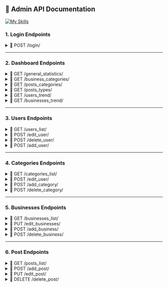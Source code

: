 ## 📖 Admin API Documentation 

[![My Skills](https://skillicons.dev/icons?i=python,fastapi,docker)](https://skillicons.dev) 

### 1. Login Endpoints 
<details>
<summary> 📌 POST /login/ </summary>

### Login Endpoint 
* User login page 

> Request body: 
```json
{
  "login": "fjuraev",
  "password": "Ewing0605"
}
```

> Response (200): 
```json
{
 "user_id": 233
 "user_name": "Firuz Juraev"
}
```
</details>
 
--- 

### 2. Dashboard Endpoints 
<details>
<summary> 📌 GET /general_statistics/ </summary>

### General Statistics Endpoint 

> Response (200): 
```json
{
 "n_active_users": 1230, 
 "n_active_businesses": 89, 
 "n_new_businesses": 3, 
 "n_posts": 125,
 "n_post_comments": 200,
 "n_business_comments": 56  
}
```
</details>


<details>
<summary> 📌 GET /business_categories/ </summary>

### Business Categories Endpoint 

> Response (200): 
```json
{
   "Visa & Law": 25,
   "Money Transfer": 12, 
}
```
</details>



<details>
<summary> 📌 GET /posts_categories/ </summary>

### Posts Categories Endpoint 

> Response (200): 
```json
{
   "Visa & Law": 63,
   "Money Transfer": 25, 
}
```
</details>



<details>
<summary> 📌 GET /posts_types/ </summary>

### Posts Types Endpoint 

> Response (200): 
```json
{
   "News": 100,
   "Articles": 25, 
}
```
</details>



<details>
<summary> 📌 GET /users_trend/ </summary>

### Users Trend Endpoint 

> Response (200): 
```json
{
   "August": 23,
   "July": 26,
   "June": 30,
   "May": 36,
   "April": 21,
   "March": 25, 
}
```
</details>



<details>
<summary> 📌 GET /businesses_trend/ </summary>

### Businesses Trend Endpoint 

> Response (200): 
```json
{
   "August": 23,
   "July": 26,
   "June": 30,
   "May": 36,
   "April": 21,
   "March": 25, 
}
```
</details>


--- 
### 3. Users Endpoints  

<details>
<summary> 📌 GET /users_list/ </summary>

### Users List Endpoint 

> Response (200): 
```json
{
   "1": {
          "user_id": 1,
          "user_name": Firuz Juraev,
          "user_status": True,
          "n_comments": 12  
        }, 
   "3": {
          "user_id": 3,
          "user_name": Umid  Juraev,
          "user_status": True,
          "n_comments": 12    
        } 
}
```
</details>


<details>
<summary> 📌 POST /edit_user/ </summary>

### Edit User Endpoint 

> Request body: 
```json
{
  "user_id": 23,
  "status": False,
  "block": True,
  "role": 1   
}
```


> Response (200): 
```json
{
   "message": Successfully edited! 
}
```
</details>



<details>
<summary> 📌 POST /delete_user/ </summary>

### Delete User Endpoint 

> Request body: 
```json
{
  "user_id": 23
}
```


> Response (200): 
```json
{
   "message": Successfully deleted! 
}
```
</details>



<details>
<summary> 📌 POST /add_user/ </summary>

### Delete User Endpoint 

> Request body: 
```json
{
  "user_name": "Firuz Juraev",
  "user_email": "example@gmail.com",
  "user_role": 3, 
  "user_phone": "+821042989697",
  "user_location": "Uzbekistan",
  "user_login": "fjuraev",
  "user_password": "Ewing@0001"
}
```


> Response (200): 
```json
{
   "message": Successfully added! 
}
```
</details>


--- 
### 4. Categories Endpoints  

<details>
<summary> 📌 GET /categories_list/ </summary>

### Categories List Endpoint 

> Response (200): 
```json
{
   "1": {
          "id": 5,
          "category_name_en": "Halal Kitchen and Shop",
          "category_name_uz": "Halol oshxona va do‘kon",
          "description_en": "Offering freshly prepared halal meals and a variety of certified halal grocery products.",
          "description_uz": "Yangi tayyorlangan halol taomlar va sertifikatlangan halol oziq-ovqat mahsulotlari taklifi.",
          "comments_count": 0
  },
}
```
</details>



<details>
<summary> 📌 POST /edit_user/ </summary>

### Edit User Endpoint 

> Request body: 
```json
{
  "category_id": 1,
  "category_name_en": "Visas & Laws",
  "category_name_uz": "Vizalar & Qonunlar"
  "status": False   
}
```


> Response (200): 
```json
{
   "message": Successfully edited! 
}
```
</details> 



<details>
<summary> 📌 POST /add_category/ </summary>

### Edit User Endpoint 

> Request body: 
```json
{
  "category_name_en": "Visas & Laws",
  "category_name_uz": "Vizalar & Qonunlar", 
  "description_en": "blabla", 
  "description_uz": "blabla"   
}
```


> Response (200): 
```json
{
   "message": Successfully added! 
}
```
</details> 

<details>
<summary> 📌 POST /delete_category/ </summary>

### Delete Category Endpoint 

> Request body: 
```json
{
  "Category_id": 23
}
```


> Response (200): 
```json
{
   "message": Successfully deleted! 
}
```
</details>


--- 
### 5. Businesses Endpoints  

<details>
<summary> 📌 GET /businesses_list/ </summary>

### Businesses List Endpoint 

> Response (200): 
```json
{
    {
    "id": 3,
    "name": "B",
    "short_info_en": "Authentic Korean halal dishes made with care, offering home-style meals prepared by Gim Soensaeng. A taste of Korea with full halal compliance.",
    "short_info_uz": "Gim Soensaeng tomonidan tayyorlangan halol va uy uslubidagi koreys taomlari. Halollik talablariga to‘liq javob beruvchi Koreya ta’mi.",
    "category_name_en": null,
    "category_name_uz": null,
    "manager_name": "Kimsanboy",
    "Joined_date": "2025-08-05T08:05:20.244000"
  }
}
```
</details>
<details>
<summary> 📌 PUT /edit_businesses/ </summary>
### Edit Business Endpoint 

> Request body: 
```json

 {
  "business_id": 3,
  "name": "Plov",
  "short_info_en": "Authentic Korean halal dishes made with care, offering home-style meals prepared by Gim Soensaeng. A taste of Korea with full halal compliance.",
  "short_info_uz": "Gim Soensaeng tomonidan tayyorlangan halol va uy uslubidagi koreys taomlari. Halollik talablariga to‘liq javob beruvchi Koreya ta’mi.",
  "manager_id": 3,
  "category_id": 5
}

```


> Response (200): 
```json
{
   "message": Successfully edited! 
}
```
</details> 



<details>
<summary> 📌 POST /add_business/ </summary>

### Add Business Endpoint 

> Request body: 
```json
{
  "name": "Plov",
  "short_info_en": "Authentic Korean halal dishes made with care, offering home-style meals prepared by Gim Soensaeng. A taste of Korea with full halal compliance.",
  "short_info_uz": "Gim Soensaeng tomonidan tayyorlangan halol va uy uslubidagi koreys taomlari. Halollik talablariga to‘liq javob beruvchi Koreya ta’mi.",
  "full_info_en": "Experience the warmth of traditional Korean home cooking with a halal twist. At Gim Soensaeng’s Halal Korean Restaurant, we specialize in authentic, freshly prepared dishes that follow halal dietary standards while preserving the rich flavors of Korea.
Our meals are lovingly made using high-quality ingredients, carefully sourced to ensure both authenticity and halal compliance. From classic dishes like bibimbap, bulgogi, and kimchi stew to unique home-style specialties, each plate offers a genuine taste of Korean culture.
Whether you are a local, a traveler, or part of the Muslim community seeking delicious halal options, our restaurant welcomes everyone looking for wholesome, comforting Korean food.
Highlights:
100% halal-certified ingredients
Traditional Korean home-cooked recipes
Cozy, family-friendly atmosphere
Vegetarian options available
Friendly service with a personal touch
Come and enjoy the true essence of Korea — prepared with heart, served with respect.",
  "full_info_uz": "Halollik talablariga mos, an’anaviy koreys uy taomlarining iliqligini his eting. Gim Soensaeng’ning Halol Koreys Restorani sizga Koreya taomlarini asl ta’mi bilan, halol qoidalariga rioya qilgan holda taqdim etadi.
Taomlarimiz sevgi bilan, yuqori sifatli va halol ekanligiga ishonch hosil qilingan mahsulotlardan tayyorlanadi. Bibimbap, bulgogi, kimchi sho‘rva kabi klassik koreys taomlaridan tortib, noyob uy sharoitida tayyorlangan maxsus retseptlargacha — har bir taomda koreys madaniyatining haqiqiy ta’mini topasiz.
Agar siz mahalliy bo‘lsangiz, sayohatchi yoki halol ovqat izlayotgan musulmon bo‘lsangiz – barchangizni bu mazali va qulay muhitdagi restoranimizda kutib qolamiz.
Afzalliklarimiz:
100% halol sertifikatlangan mahsulotlar
An’anaviy koreys uy retseptlari
Iliq va oilaviy muhit
Vegetarianga mos variantlar mavjud
Samimiy va e’tiborli xizmat
Koreya taomlarining asl mohiyatini his eting — qalbdan tayyorlangan, hurmat bilan taqdim etiladi.",
  "location": "Республика Корея, Seoul, Yongsan District, Itaewon-dong, 34-19",
  "phone": "+82-2132-2246",
  "email": "koreada-halal4@gmail.com",
  "logo_link": "[string](https://encrypted-tbn0.gstatic.com/images?q=tbn:ANd9GcQuuDzgLmGrDbSADW1-t1MF-Rril9XWHOanhA&s)",
  "background_image_link": "[string](https://cdn.prod.website-files.com/5ec561ed25beadc20eb206da/5ede8343f7025523a6e9432e_header19_600x900.jpg)",
  "category_id": 5,
  "manager_id": 2
}
```


> Response (200): 
```json
{
   "message": Successfully added! 
}
```
</details> 

<details>
<summary> 📌 POST /delete_business/ </summary>

### Delete Business Endpoint 

> Request body: 
```json
{
  "business_id": 3
}
```


> Response (200): 
```json
{
   "message": Successfully deleted! 
}
```
</details>


--- 
### 6. Post Endpoints  

<details>
<summary> 📌 GET /posts_list/ </summary>

### Posts List Endpoint 

> Response (200): 
```json
{
   {
    "id": 7,
    "title_en": "Opening Your First Korean Bank Account",
    "title_uz": "Koreyada birinchi bank hisobingizni ochish",
    "content_uz": "Xorijiy rezident sifatida Koreyada bank hisobini ochish bo‘yicha bosqichma-bosqich qo‘llanma.",
    "content_en": "Step-by-step guide to opening a bank account in Korea as a foreign resident.",
    "author": "string",
    "post_date": "2025-08-19T11:48:43.264756",
    "post_type": "news"
  }
}
```
</details>
<details>
<summary> 📌 POST /add_post/ </summary>
### Add Post Endpoint 


> Request body: 
```json

 {
  "title_en": "A New Way to Explore Ethical Shopping",
  "title_uz": "Etik Savdo Bozori Tomon Yangi Qadam",
  "content_en": "The demand for halal products has grown rapidly in recent years. "Halal and Shop" is more than just a marketplace – it is a lifestyle choice. Shoppers today seek products that align with their values, including ethical sourcing, cleanliness, and religious compliance.
Halal-certified items include food, cosmetics, clothing, and even finance. This growing interest reflects not only religious needs but also a broader shift toward healthier and more transparent consumption. Many non-Muslim consumers also choose halal products for their quality and hygiene standards.
Online halal marketplaces are making it easier than ever to discover, review, and buy halal-certified products from anywhere in the world. With the power of digital tools, “Halal and Shop” connects customers to trustworthy brands and local producers. It’s not just about shopping – it’s about conscious living.",
  "content_uz": "So‘nggi yillarda halol mahsulotlarga bo‘lgan talab keskin oshdi. “Halol va Xarid” nafaqat bozor maydonchasi, balki turmush tarzini aks ettiruvchi konsepsiyadir. Bugungi xaridorlar o‘z e’tiqodlari va qadriyatlariga mos mahsulotlarni izlayapti – bu esa etik ishlab chiqarish, poklik va diniy talablar bilan uyg‘unlikda bo‘lgan mahsulotlarni anglatadi.
Halol sertifikatiga ega mahsulotlar faqat oziq-ovqat bilan cheklanmaydi – kosmetika, kiyim-kechak, hatto moliyaviy xizmatlar ham bu ro‘yxatga kiradi. Bu nafaqat diniy talablarni qondiradi, balki sog‘lom va shaffof iste’mol madaniyatiga bo‘lgan umumiy ehtiyojni ham ifodalaydi. Ko‘plab musulmon bo‘lmagan xaridorlar ham halol mahsulotlarni sifat va gigiyena mezonlari tufayli tanlaydilar.
Onlayn halol bozorlar orqali endi halol mahsulotlarni istalgan joydan topish, ularni solishtirish va xarid qilish osonlashdi. “Halol va Xarid” loyihasi ishonchli brendlar va mahalliy ishlab chiqaruvchilarni xaridorlar bilan bog‘lab beradi. Bu shunchaki xarid emas – bu ongli hayot tarzidir.",
  "author_id": 2,
  "post_type_id": 1,
  "category_id": 5,
  "post_header_image_link": "[string](https://hometownrealty.co.kr/wp-content/uploads/2023/11/bank-account.jpg)",
  "post_image_id": 1
}

```


> Response (200): 
```json
{
   "message": Successfully edited! 
}
```
</details>
<details>
<summary> 📌 PUT /edit_post/ </summary>
### Edit Post Endpoint 

> Request body: 
```json

 {
  "post_id": 3,
  "title_en": "A New Way to Explore Ethical Shopping",
  "title_uz": "Etik Savdo Bozori Tomon Yangi Qadam",
  "content_en": "The demand for halal products has grown rapidly in recent years. "Halal and Shop" is more than just a marketplace – it is a lifestyle choice. Shoppers today seek products that align with their values, including ethical sourcing, cleanliness, and religious compliance.
Halal-certified items include food, cosmetics, clothing, and even finance. This growing interest reflects not only religious needs but also a broader shift toward healthier and more transparent consumption. Many non-Muslim consumers also choose halal products for their quality and hygiene standards.
Online halal marketplaces are making it easier than ever to discover, review, and buy halal-certified products from anywhere in the world. With the power of digital tools, “Halal and Shop” connects customers to trustworthy brands and local producers. It’s not just about shopping – it’s about conscious living.",
  "content_uz": "So‘nggi yillarda halol mahsulotlarga bo‘lgan talab keskin oshdi. “Halol va Xarid” nafaqat bozor maydonchasi, balki turmush tarzini aks ettiruvchi konsepsiyadir. Bugungi xaridorlar o‘z e’tiqodlari va qadriyatlariga mos mahsulotlarni izlayapti – bu esa etik ishlab chiqarish, poklik va diniy talablar bilan uyg‘unlikda bo‘lgan mahsulotlarni anglatadi.
Halol sertifikatiga ega mahsulotlar faqat oziq-ovqat bilan cheklanmaydi – kosmetika, kiyim-kechak, hatto moliyaviy xizmatlar ham bu ro‘yxatga kiradi. Bu nafaqat diniy talablarni qondiradi, balki sog‘lom va shaffof iste’mol madaniyatiga bo‘lgan umumiy ehtiyojni ham ifodalaydi. Ko‘plab musulmon bo‘lmagan xaridorlar ham halol mahsulotlarni sifat va gigiyena mezonlari tufayli tanlaydilar.
Onlayn halol bozorlar orqali endi halol mahsulotlarni istalgan joydan topish, ularni solishtirish va xarid qilish osonlashdi. “Halol va Xarid” loyihasi ishonchli brendlar va mahalliy ishlab chiqaruvchilarni xaridorlar bilan bog‘lab beradi. Bu shunchaki xarid emas – bu ongli hayot tarzidir.",
  "author_id": 2,
  "post_type_id": 2,
  "category_id": 5,
  "post_header_image_link": "[string](https://www.korvia.com/wp-content/uploads/2017/03/Background-of-mobile-with-icons.png)",
  "post_image_id": 1
}

```

> Response (200): 
```json
{
   "message": Successfully edited! 
}
```
</details>

<details>
<summary> 📌 DELETE /delete_post/ </summary>
### Delete Post Endpoint 
  
> Request body: 
  
```json
{
  "post_id": 3
}
```


> Response (200): 
```json
{
   "message": Successfully deleted! 
}
```

</details> 
